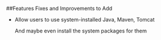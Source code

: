 ##Features Fixes and Improvements to Add

* Allow users to use system-installed Java, Maven, Tomcat

  And maybe even install the system packages for them
